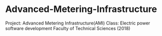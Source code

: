 # Advanced-Metering-Infrastructure
Project: Advanced Metering Infrastructure(AMI) 
Class: Electric power software development 
Faculty of Technical Sciences (2018)
